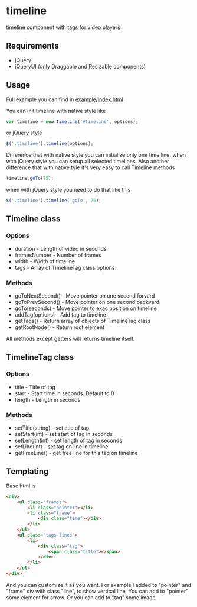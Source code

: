 timeline
========

timeline component with tags for video players

## Requirements

* jQuery
* jQueryUI (only Draggable and Resizable components)

## Usage

Full example you can find in [example/index.html](example/index.html)

You can init timeline with native style like
```javascript
var timeline = new Timeline('#timeline', options);
```
or jQuery style
```javascript
$('.timeline').timeline(options);
```
Difference that with native style you can initialize only one time line, when with jQuery style you can setup all selected timelines.
Also another difference that with native tyle it's very easy to call Timeline methods
```javascript
timeline.goTo(75);
```
when with jQuery style you need to do that like this
```javascript
$('.timeline').timeline('goTo', 75);
```

## Timeline class

### Options

* duration - Length of video in seconds
* framesNumber - Number of frames
* width - Width of timeline
* tags - Array of TimelineTag class options

### Methods

* goToNextSecond() - Move pointer on one second forvard
* goToPrevSecond() - Move pointer on one second backvard
* goTo(seconds) - Move pointer to exac position on timeline
* addTag(options) - Add tag to timeline
* getTags() - Return array of objects of TimelineTag class
* getRootNode() - Return root element

All methods except getters will returns timeline itself.

## TimelineTag class

### Options

* title - Title of tag
* start - Start time in seconds. Default to 0
* length - Length in seconds

### Methods

* setTitle(string) - set title of tag
* setStart(int) - set start of tag in seconds
* setLength(int) - set length of tag in seconds
* setLine(int) - set tag on line in timeline
* getFreeLine() - get free line for this tag on timeline

## Templating

Base html is
```html
<div>
    <ul class="frames">
        <li class="pointer"></li>
        <li class="frame">
            <div class="time"></div>
        </li>
    </ul>
    <ul class="tags-lines">
        <li>
            <div class="tag">
                <span class="title"></span>
            </div>
        </li>
    </ul>
</div>
```
And you can customize it as you want. For example I added to "pointer" and "frame" div with class "line", to show vertical line.
You can add to "pointer" some element for arrow. Or you can add to "tag" some image.
